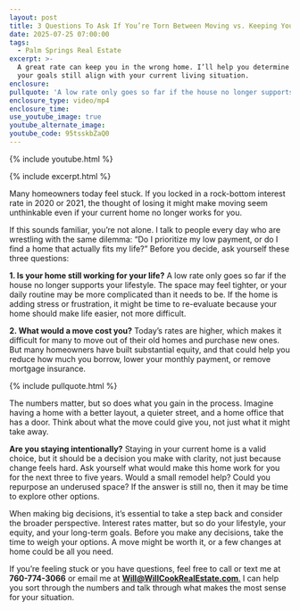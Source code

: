 ```yaml
---
layout: post
title: 3 Questions To Ask If You’re Torn Between Moving vs. Keeping Your Low Rate
date: 2025-07-25 07:00:00
tags:
  - Palm Springs Real Estate
excerpt: >-
  A great rate can keep you in the wrong home. I’ll help you determine whether
  your goals still align with your current living situation.
enclosure:
pullquote: 'A low rate only goes so far if the house no longer supports your lifestyle. '
enclosure_type: video/mp4
enclosure_time:
use_youtube_image: true
youtube_alternate_image:
youtube_code: 95tsskbZaQ0
---
```

{% include youtube.html %}

{% include excerpt.html %}

Many homeowners today feel stuck. If you locked in a rock-bottom interest rate in 2020 or 2021, the thought of losing it might make moving seem unthinkable even if your current home no longer works for you.

If this sounds familiar, you’re not alone. I talk to people every day who are wrestling with the same dilemma: “Do I prioritize my low payment, or do I find a home that actually fits my life?” Before you decide, ask yourself these three questions:

**1\. Is your home still working for your life?** A low rate only goes so far if the house no longer supports your lifestyle. The space may feel tighter, or your daily routine may be more complicated than it needs to be. If the home is adding stress or frustration, it might be time to re-evaluate because your home should make life easier, not more difficult.

**2\. What would a move cost you?** Today’s rates are higher, which makes it difficult for many to move out of their old homes and purchase new ones. But many homeowners have built substantial equity, and that could help you reduce how much you borrow, lower your monthly payment, or remove mortgage insurance.

{% include pullquote.html %}

The numbers matter, but so does what you gain in the process. Imagine having a home with a better layout, a quieter street, and a home office that has a door. Think about what the move could give you, not just what it might take away.

**Are you staying intentionally?** Staying in your current home is a valid choice, but it should be a decision you make with clarity, not just because change feels hard. Ask yourself what would make this home work for you for the next three to five years. Would a small remodel help? Could you repurpose an underused space? If the answer is still no, then it may be time to explore other options.

When making big decisions, it’s essential to take a step back and consider the broader perspective. Interest rates matter, but so do your lifestyle, your equity, and your long-term goals. Before you make any decisions, take the time to weigh your options. A move might be worth it, or a few changes at home could be all you need.

If you’re feeling stuck or you have questions, feel free to call or text me at **760-774-3066** or email me at [**<u>Will@WillCookRealEstate.com</u>**<u>.</u>](mailto:Will@WillCookRealEstate.com) I can help you sort through the numbers and talk through what makes the most sense for your situation.